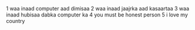 1 waa inaad computer aad dimisaa 
2 waa inaad jaajrka aad kasaartaa 
3 waa inaad hubisaa dabka computer ka
4 you must be honest person
5 i love my country
